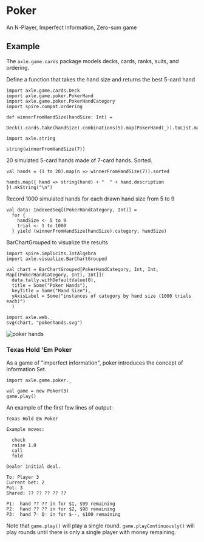 Poker
=====

An N-Player, Imperfect Information, Zero-sum game

Example
-------

The `axle.game.cards` package models decks, cards, ranks, suits, and ordering.

Define a function that takes the hand size and returns the best 5-card hand

```book
import axle.game.cards.Deck
import axle.game.poker.PokerHand
import axle.game.poker.PokerHandCategory
import spire.compat.ordering

def winnerFromHandSize(handSize: Int) =
  Deck().cards.take(handSize).combinations(5).map(PokerHand(_)).toList.max

import axle.string

string(winnerFromHandSize(7))
```

20 simulated 5-card hands made of 7-card hands.  Sorted.

```book
val hands = (1 to 20).map(n => winnerFromHandSize(7)).sorted

hands.map({ hand => string(hand) + "  " + hand.description }).mkString("\n")
```

Record 1000 simulated hands for each drawn hand size from 5 to 9

```book
val data: IndexedSeq[(PokerHandCategory, Int)] =
  for {
    handSize <- 5 to 9
    trial <- 1 to 1000
  } yield (winnerFromHandSize(handSize).category, handSize)
```

BarChartGrouped to visualize the results

```book
import spire.implicits.IntAlgebra
import axle.visualize.BarChartGrouped

val chart = BarChartGrouped[PokerHandCategory, Int, Int, Map[(PokerHandCategory, Int), Int]](
  data.tally.withDefaultValue(0),
  title = Some("Poker Hands"),
  keyTitle = Some("Hand Size"),
  yAxisLabel = Some("instances of category by hand size (1000 trials each)")
  )

import axle.web._
svg(chart, "pokerhands.svg")
```

![poker hands](../images/pokerhands.svg)

### Texas Hold 'Em Poker

As a game of "imperfect information", poker introduces the concept of Information Set.

```
import axle.game.poker._

val game = new Poker(3)
game.play()
```

An example of the first few lines of output:

```
Texas Hold Em Poker

Example moves:

  check
  raise 1.0
  call
  fold

Dealer initial deal.

To: Player 3
Current bet: 2
Pot: 3
Shared: ?? ?? ?? ?? ??

P1:  hand ?? ?? in for $1, $99 remaining
P2:  hand ?? ?? in for $2, $98 remaining
P3:  hand 7♢ Q♢ in for $--, $100 remaining
```

Note that `game.play()` will play a single round.
`game.playContinuously()` will play rounds until there is only a single player with money remaining.
